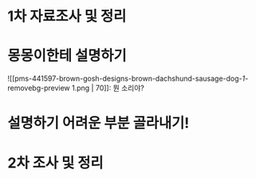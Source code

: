# 1차 자료조사 및 정리
# 몽몽이한테 설명하기
![[pms-441597-brown-gosh-designs-brown-dachshund-sausage-dog-_1_-removebg-preview 1.png | 70]]: 뭔 소리야?
# 설명하기 어려운 부분 골라내기!
# 2차 조사 및 정리